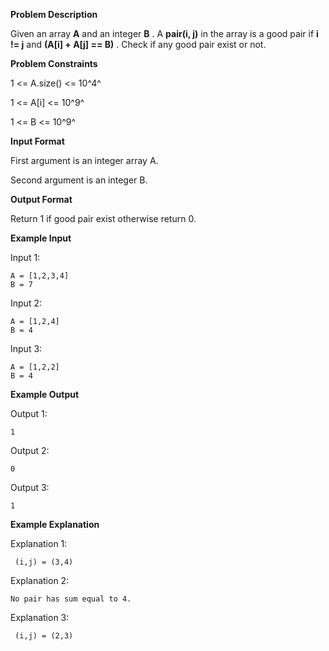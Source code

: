 **Problem Description**

Given an array **A** and an integer **B** . A **pair(i, j)** in the array is a good pair if **i != j** and **(A[i] + A[j] == B)** . Check if any good pair exist or not.

**Problem Constraints**

1 <= A.size() <= 10^4^

1 <= A[i] <= 10^9^

1 <= B <= 10^9^

**Input Format**

First argument is an integer array A.

Second argument is an integer B.

**Output Format**

Return 1 if good pair exist otherwise return 0.

**Example Input**

Input 1:

```
A = [1,2,3,4]
B = 7
```

Input 2:

```
A = [1,2,4]
B = 4
```

Input 3:

```
A = [1,2,2]
B = 4
```

**Example Output**

Output 1:

```
1
```

Output 2:

```
0
```

Output 3:

```
1
```

**Example Explanation**

Explanation 1:

```
 (i,j) = (3,4)
```

Explanation 2:

```
No pair has sum equal to 4.
```

Explanation 3:

```
 (i,j) = (2,3)
```
